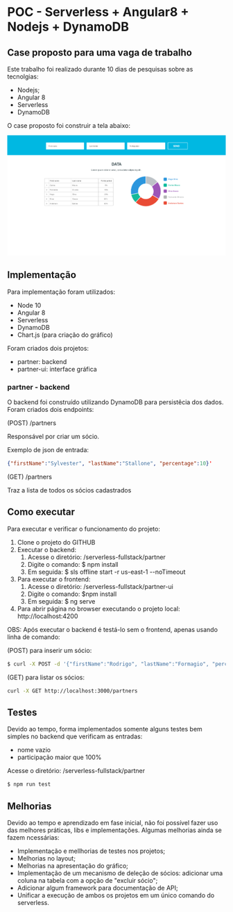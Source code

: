 # POC - Serverless + Angular8 + Nodejs + DynamoDB
## Case proposto para uma vaga de trabalho

Este trabalho foi realizado durante 10 dias de pesquisas sobre as tecnolgias:
- Nodejs;
- Angular 8
- Serverless
- DynamoDB

O case proposto foi construir a tela abaixo:

![Case](/docs/layout-onepage.png)


## Implementação

Para implementação foram utilizados:
- Node 10
- Angular 8
- Serverless 
- DynamoDB
- Chart.js (para criação do gráfico)

Foram criados dois projetos:
- partner: backend
- partner-ui: interface gráfica

### partner - backend

O backend foi construído utilizando DynamoDB para persistêcia dos dados.
Foram criados dois endpoints:

(POST) /partners

Responsável por criar um sócio.

Exemplo de json de entrada:
```json
{"firstName":"Sylvester", "lastName":"Stallone", "percentage":10}' 
```

(GET) /partners

Traz a lista de todos os sócios cadastrados

## Como executar

Para executar e verificar o funcionamento do projeto:

1. Clone o projeto do GITHUB
2. Executar o backend:
   1. Acesse o diretório: /serverless-fullstack/partner
   2. Digite o comando:  $ npm install
   3. Em seguida: $ sls offline start -r us-east-1 --noTimeout
3. Para executar o frontend:
   1. Acesse o diretório: /serverless-fullstack/partner-ui
   2. Digite o comando: $npm install
   3. Em seguida: $ ng serve
4. Para abrir página no browser executando o projeto local: http://localhost:4200

OBS: Após executar o backend é testá-lo sem o frontend, apenas usando linha de comando:

(POST) para inserir um sócio:


```bash
$ curl -X POST -d '{"firstName":"Rodrigo", "lastName":"Formagio", "percentage":101}' http://localhost:3000/partners
```

(GET) para listar os sócios:
```bash
curl -X GET http://localhost:3000/partners
```
## Testes
Devido ao tempo, forma implementados somente alguns testes bem simples no backend que verificam as entradas:
- nome vazio
- participação maior que 100%

Acesse o diretório: /serverless-fullstack/partner

```bash
$ npm run test
```

## Melhorias

Devido ao tempo e aprendizado em fase inicial, não foi possível fazer uso das melhores práticas, libs e implementações.
Algumas melhorias ainda se fazem ncessárias:
- Implementação e mellhorias de testes nos projetos;
- Melhorias no layout;
- Melhorias na apresentação do gráfico;
- Implementação de um mecanismo de deleção de sócios: adicionar uma coluna na tabela com a opção de "excluir sócio";
- Adicionar algum framework para documentação de API;
- Unificar a execução de ambos os projetos em um único comando do serverless.
